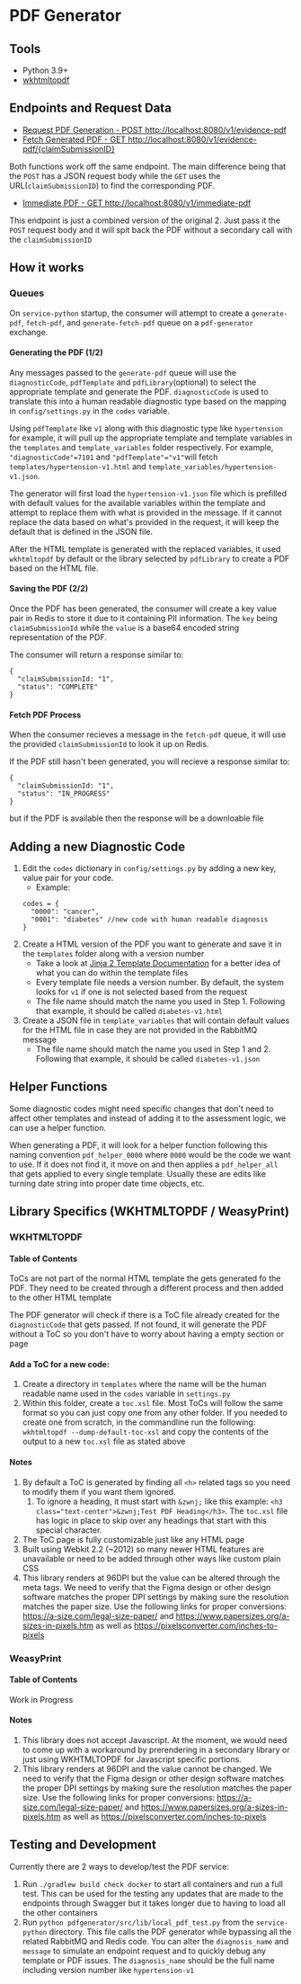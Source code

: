 # PDF Generator

## Tools

- Python 3.9+
- [wkhtmltopdf](https://wkhtmltopdf.org/)


## Endpoints and Request Data

- [Request PDF Generation - POST http://localhost:8080/v1/evidence-pdf](http://localhost:8080/v1/evidence-pdf)
- [Fetch Generated PDF - GET http://localhost:8080/v1/evidence-pdf/{claimSubmissionID}](http://localhost:8080/v1/evidence-pdf)

Both functions work off the same endpoint. The main difference being that the `POST` has a JSON request body while the `GET` uses the URL(`claimSubmissionID`) to find the corresponding PDF.

- [Immediate PDF - GET http://localhost:8080/v1/immediate-pdf](http://localhost:8080/v1/immediate-pdf)

This endpoint is just a combined version of the original 2. Just pass it the `POST` request body and it will spit back the PDF without a secondary call with the `claimSubmissionID`

## How it works

### Queues

On `service-python` startup, the consumer will attempt to create a `generate-pdf`, `fetch-pdf`, and `generate-fetch-pdf` queue on a `pdf-generator` exchange.

#### Generating the PDF (1/2)
Any messages passed to the `generate-pdf` queue will use the `diagnosticCode`, `pdfTemplate` and `pdfLibrary`(optional) to select the appropriate template and generate the PDF. `diagnosticCode` is used to translate this into a human readable diagnostic type based on the mapping in `config/settings.py` in the `codes` variable.

Using `pdfTemplate` like `v1` along with this diagnostic type like `hypertension` for example, it will pull up the appropriate template and template variables in the `templates` and `template_variables` folder respectively. For example, `"diagnosticCode"=7101` and `"pdfTemplate"="v1"`will fetch `templates/hypertension-v1.html` and `template_variables/hypertension-v1.json`.

The generator will first load the `hypertension-v1.json` file which is prefilled with default values for the available variables within the template and attempt to replace them with what is provided in the message. If it cannot replace the data based on what's provided in the request, it will keep the default that is defined in the JSON file.

After the HTML template is generated with the replaced variables, it used `wkhtmltopdf` by default or the library selected by `pdfLibrary` to create a PDF based on the HTML file.

#### Saving the PDF (2/2)

Once the PDF has been generated, the consumer will create a key value pair in Redis to store it due to it containing PII information. The `key` being `claimSubmissionId` while the `value` is a base64 encoded string representation of the PDF.

The consumer will return a response similar to:
```
{
  "claimSubmissionId: "1",
  "status": "COMPLETE"
}
```

#### Fetch PDF Process

When the consumer recieves a message in the `fetch-pdf` queue, it will use the provided `claimSubmissionId` to look it up on Redis.

If the PDF still hasn't been generated, you will recieve a response similar to:
```
{
  "claimSubmissionId: "1",
  "status": "IN_PROGRESS"
}
```

but if the PDF is available then the response will be a downloable file

## Adding a new Diagnostic Code

1. Edit the `codes` dictionary in `config/settings.py` by adding a new key, value pair for your code.
     - Example:
    ```
    codes = {
      "0000": "cancer",
      "0001": "diabetes" //new code with human readable diagnosis
    }
    ```
2. Create a HTML version of the PDF you want to generate and save it in the `templates` folder along with a version number
   - Take a look at [Jinja 2 Template Documentation](https://jinja.palletsprojects.com/en/3.1.x/templates/) for a better idea of what you can do within the template files
   - Every template file needs a version number. By default, the system looks for `v1` if one is not selected based from the request
   - The file name should match the name you used in Step 1. Following that example, it should be called `diabetes-v1.html`
3. Create a JSON file in `template_variables` that will contain default values for the HTML file in case they are not provided in the RabbitMQ message
    - The file name should match the name you used in Step 1 and 2. Following that example, it should be called `diabetes-v1.json`

## Helper Functions

Some diagnostic codes might need specific changes that don't need to affect other templates and instead of adding it to the assessment logic, we can use a helper function.

When generating a PDF, it will look for a helper function following this naming convention `pdf_helper_0000` where `0000` would be the code we want to use. If it does not find it, it move on and then applies a `pdf_helper_all` that gets applied to every single template. Usually these are edits like turning date string into proper date time objects, etc.

## Library Specifics (WKHTMLTOPDF / WeasyPrint)

### WKHTMLTOPDF
#### Table of Contents

ToCs are not part of the normal HTML template the gets generated fo the PDF. They need to be created through a different process and then added to the other HTML template

The PDF generator will check if there is a ToC file already created for the `diagnosticCode` that gets passed. If not found, it will generate the PDF without a ToC so you don't have to worry about having a empty section or page

#### Add a ToC for a new code:

1. Create a directory in `templates` where the name will be the human readable name used in the `codes` variable in `settings.py`
2. Within this folder, create a `toc.xsl` file. Most ToCs will follow the same format so you can just copy one from any other folder. If you needed to create one from scratch, in the commandline run the following: `wkhtmltopdf --dump-default-toc-xsl` and copy the contents of the output to a new `toc.xsl` file as stated above

#### Notes

1. By default a ToC is generated by finding all `<h>` related tags so you need to modify them if you want them ignored.
   1. To ignore a heading, it must start with `&zwnj;` like this example: `<h3 class="text-center">&zwnj;Test PDF Heading</h3>`. The `toc.xsl` file has logic in place to skip over any headings that start with this special character.
2. The ToC page is fully customizable just like any HTML page
3. Built using Webkit 2.2 (~2012) so many newer HTML features are unavailable or need to be added through other ways like custom plain CSS
4. This library renders at 96DPI but the value can be altered through the meta tags. We need to verify that the Figma design or other design software matches the proper DPI settings by making sure the resolution matches the paper size. Use the following links for proper conversions: https://a-size.com/legal-size-paper/ and https://www.papersizes.org/a-sizes-in-pixels.htm as well as https://pixelsconverter.com/inches-to-pixels


### WeasyPrint
#### Table of Contents

Work in Progress

#### Notes

1. This library does not accept Javascript. At the moment, we would need to come up with a workaround by prerendering in a secondary library or just using WKHTMLTOPDF for Javascript specific portions.
2. This library renders at 96DPI and the value cannot be changed. We need to verify that the Figma design or other design software matches the proper DPI settings by making sure the resolution matches the paper size. Use the following links for proper conversions: https://a-size.com/legal-size-paper/ and https://www.papersizes.org/a-sizes-in-pixels.htm as well as https://pixelsconverter.com/inches-to-pixels

## Testing and Development

Currently there are 2 ways to develop/test the PDF service:

1. Run `./gradlew build check docker` to start all containers and run a full test. This can be used for the testing any updates that are made to the endpoints through Swagger but it takes longer due to having to load all the other containers
2. Run `python pdfgenerator/src/lib/local_pdf_test.py` from the `service-python` directory. This file calls the PDF generator while bypassing all the related RabbitMQ and Redis code. You can alter the `diagnosis_name` and `message` to simulate an endpoint request and to quickly debug any template or PDF issues. The `diagnosis_name` should be the full name including version number like `hypertension-v1`
